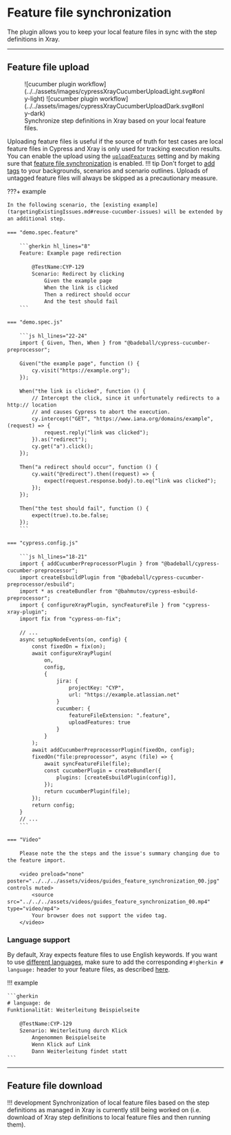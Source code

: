 # Feature file synchronization

The plugin allows you to keep your local feature files in sync with the step definitions in Xray.

<hr/>

## Feature file upload

<figure markdown>
  ![cucumber plugin workflow](../../assets/images/cypressXrayCucumberUploadLight.svg#only-light)
  ![cucumber plugin workflow](../../assets/images/cypressXrayCucumberUploadDark.svg#only-dark)
  <figcaption>Synchronize step definitions in Xray based on your local feature files.</figcaption>
</figure>

Uploading feature files is useful if the source of truth for test cases are local feature files in Cypress and Xray is only used for tracking execution results.
You can enable the upload using the [`uploadFeatures`](../configuration/cucumber.md#uploadfeatures) setting and by making sure that [feature file synchronization](../setup/installation.md#cucumber-tests) is enabled.
!!! tip
    Don't forget to [add tags](targetingExistingIssues.md#reuse-cucumber-issues) to your backgrounds, scenarios and scenario outlines.
    Uploads of untagged feature files will always be skipped as a precautionary measure.

???+ example

    In the following scenario, the [existing example](targetingExistingIssues.md#reuse-cucumber-issues) will be extended by an additional step.

    === "demo.spec.feature"

        ```gherkin hl_lines="8"
        Feature: Example page redirection

            @TestName:CYP-129
            Scenario: Redirect by clicking
                Given the example page
                When the link is clicked
                Then a redirect should occur
                And the test should fail
        ```

    === "demo.spec.js"

        ```js hl_lines="22-24"
        import { Given, Then, When } from "@badeball/cypress-cucumber-preprocessor";

        Given("the example page", function () {
            cy.visit("https://example.org");
        });

        When("the link is clicked", function () {
            // Intercept the click, since it unfortunately redirects to a http:// location
            // and causes Cypress to abort the execution.
            cy.intercept("GET", "https://www.iana.org/domains/example", (request) => {
                request.reply("link was clicked");
            }).as("redirect");
            cy.get("a").click();
        });

        Then("a redirect should occur", function () {
            cy.wait("@redirect").then((request) => {
                expect(request.response.body).to.eq("link was clicked");
            });
        });

        Then("the test should fail", function () {
            expect(true).to.be.false;
        });
        ```

    === "cypress.config.js"

        ```js hl_lines="18-21"
        import { addCucumberPreprocessorPlugin } from "@badeball/cypress-cucumber-preprocessor";
        import createEsbuildPlugin from "@badeball/cypress-cucumber-preprocessor/esbuild";
        import * as createBundler from "@bahmutov/cypress-esbuild-preprocessor";
        import { configureXrayPlugin, syncFeatureFile } from "cypress-xray-plugin";
        import fix from "cypress-on-fix";

        // ...
        async setupNodeEvents(on, config) {
            const fixedOn = fix(on);
            await configureXrayPlugin(
                on,
                config,
                {
                    jira: {
                        projectKey: "CYP",
                        url: "https://example.atlassian.net"
                    }
                    cucumber: {
                        featureFileExtension: ".feature",
                        uploadFeatures: true
                    }
                }
            );
            await addCucumberPreprocessorPlugin(fixedOn, config);
            fixedOn("file:preprocessor", async (file) => {
                await syncFeatureFile(file);
                const cucumberPlugin = createBundler({
                    plugins: [createEsbuildPlugin(config)],
                });
                return cucumberPlugin(file);
            });
            return config;
        }
        // ...
        ```

    === "Video"

        Please note the the steps and the issue's summary changing due to the feature import.

        <video preload="none" poster="../../../assets/videos/guides_feature_synchronization_00.jpg" controls muted>
            <source src="../../../assets/videos/guides_feature_synchronization_00.mp4" type="video/mp4">
            Your browser does not support the video tag.
        </video>

### Language support

By default, Xray expects feature files to use English keywords.
If you want to use [different languages](https://cucumber.io/docs/gherkin/languages/), make sure to add the corresponding `#!gherkin # language:` header to your feature files, as described [here](https://cucumber.io/docs/gherkin/reference/#spoken-languages).

!!! example

    ```gherkin
    # language: de
    Funktionalität: Weiterleitung Beispielseite

        @TestName:CYP-129
        Szenario: Weiterleitung durch Klick
            Angenommen Beispielseite
            Wenn Klick auf Link
            Dann Weiterleitung findet statt
    ```

<hr/>

## Feature file download

!!! development
    Synchronization of local feature files based on the step definitions as managed in Xray is currently still being worked on (i.e. download of Xray step definitions to local feature files and then running them).
